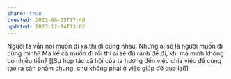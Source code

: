 ```yaml
---
share: true
created: 2023-06-25T17:40
updated: 2023-12-14T13:02
---
```

Người ta vẫn nói muốn đi xa thì đi cùng nhau. Nhưng ai sẽ là người muốn đi cùng mình? Mà kể cả muốn đi rồi thì ai sẽ đủ rảnh để đi, khi mà mình không có nhiều tiền?
[[Sự hợp tác xã hội của ta hướng đến việc chia việc để cùng tạo ra sản phẩm chung, chứ không phải ở việc giúp đỡ qua lại]]